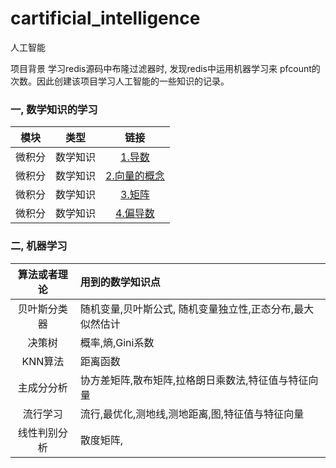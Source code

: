 # cartificial_intelligence
人工智能

项目背景 学习redis源码中布隆过滤器时, 发现redis中运用机器学习来 pfcount的次数。因此创建该项目学习人工智能的一些知识的记录。

### 一, 数学知识的学习

|模块|类型|链接|
|:--:|:--:|:--:|
|微积分|数学知识|[1.导数](https://github.com/chensongpoixs/cartificial_intelligence/blob/master/mathematics/1.%E5%AF%BC%E6%95%B0.ipynb "1.导数")|
|微积分|数学知识|[2.向量的概念](https://github.com/chensongpoixs/cartificial_intelligence/blob/master/mathematics/2.%E5%90%91%E9%87%8F%E7%9A%84%E6%A6%82%E5%BF%B5.ipynb "2.向量的概念")|
|微积分|数学知识|[3.矩阵](https://github.com/chensongpoixs/cartificial_intelligence/blob/master/mathematics/3.%E7%9F%A9%E9%98%B5.ipynb "3.矩阵")|
|微积分|数学知识|[4.偏导数](https://github.com/chensongpoixs/cartificial_intelligence/blob/master/mathematics/4.%E5%81%8F%E5%AF%BC%E6%95%B0.ipynb "4.偏导数")|


### 二, 机器学习 


|算法或者理论|用到的数学知识点|
|:--:|:--|
|贝叶斯分类器|随机变量,贝叶斯公式, 随机变量独立性,正态分布,最大似然估计|
|决策树|概率,熵,Gini系数|
|KNN算法|距离函数|
|主成分分析|协方差矩阵,散布矩阵,拉格朗日乘数法,特征值与特征向量|
|流行学习|流行,最优化,测地线,测地距离,图,特征值与特征向量|
|线性判别分析|散度矩阵,|